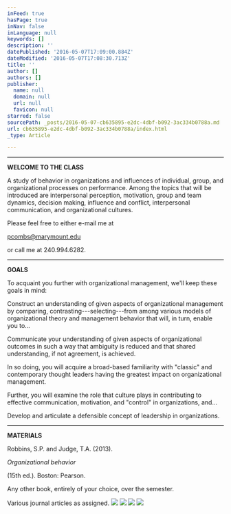 ```yaml
---
inFeed: true
hasPage: true
inNav: false
inLanguage: null
keywords: []
description: ''
datePublished: '2016-05-07T17:09:00.884Z'
dateModified: '2016-05-07T17:08:30.713Z'
title: ''
author: []
authors: []
publisher:
  name: null
  domain: null
  url: null
  favicon: null
starred: false
sourcePath: _posts/2016-05-07-cb635895-e2dc-4dbf-b092-3ac334b0788a.md
url: cb635895-e2dc-4dbf-b092-3ac334b0788a/index.html
_type: Article

---
```

****

**WELCOME TO THE CLASS**

A study of behavior in organizations and influences of individual, group, and organizational processes on performance. Among the topics that will be introduced are interpersonal perception, motivation, group and team dynamics, decision making, influence and conflict, interpersonal communication, and organizational cultures.

Please feel free to either e-mail me at 

pcombs@marymount.edu

or call me at 240.994.6282\.

****

**GOALS**

To acquaint you further with organizational management, we'll keep these goals in mind: 

Construct an understanding of given aspects of organizational management by comparing, contrasting---selecting---from among various models of organizational theory and management behavior that will, in turn, enable you to... 

Communicate your understanding of given aspects of organizational outcomes in such a way that ambiguity is reduced and that shared understanding, if not agreement, is achieved. 

In so doing, you will acquire a broad-based familiarity with "classic" and contemporary thought leaders having the greatest impact on organizational management. 

Further, you will examine the role that culture plays in contributing to effective communication, motivation, and "control" in organizations, and... 

Develop and articulate a defensible concept of leadership in organizations.

****

**MATERIALS**

Robbins, S.P. and Judge, T.A. (2013). 

[][0]_Organizational behavior_

(15th ed.). Boston: Pearson. 

Any other book, entirely of your choice, over the semester. 

Various
journal articles as assigned.
![](https://the-grid-user-content.s3-us-west-2.amazonaws.com/dd5dd277-5078-4e97-935a-0119bf11e302.jpg)
![](https://the-grid-user-content.s3-us-west-2.amazonaws.com/520e5037-9a21-43c2-8a72-a2221e58ebef.jpg)
![](https://the-grid-user-content.s3-us-west-2.amazonaws.com/2c7d884f-1fcc-4850-8f9b-f702f2af36fd.png)
![](https://the-grid-user-content.s3-us-west-2.amazonaws.com/cd691a03-b82a-41c0-8f68-77cd0f7007cd.png)

[0]: mailto:Paul.Combs@marymount.edu